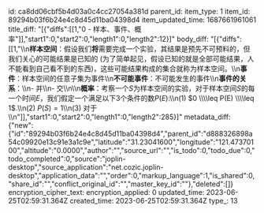 id: ca8dd06cbf5b4d03a0c4cc27054a381d
parent_id: 
item_type: 1
item_id: 89294b03f6b24e4c8d45d11ba04398d4
item_updated_time: 1687661961061
title_diff: "[{\"diffs\":[[1,\"0 - 样本、事件、概率\"]],\"start1\":0,\"start2\":0,\"length1\":0,\"length2\":12}]"
body_diff: "[{\"diffs\":[[1,\"\\\n**样本空间**：假设我们**将**需要完成一个实验，其结果是预先不可预料的，但我们关心的可能结果是已知的 (为了简单起见，假设已知的就是全部可能结果，人不能看到自己看不到的东西)，这些可能结果构成的集合就称为样本空间。\\\n**事件**：样本空间的任意子集为事件\\\n**不可能事件**：不可能发生的事件\\\n**事件的关系**：\\\n- 并\\\n- 交\\\n\\\n**概率**：考察一个$S$为样本空间的实验，对于样本空间$S$的每一个时间$E$，我们假定一个满足以下3个条件的数$P(E)$:\\\n(1) $0 \\\\leq P(E) \\\\leq 1$.\\\n(2) $P(S) = 1$\\\n(3) 对于\\\n\"]],\"start1\":0,\"start2\":0,\"length1\":0,\"length2\":285}]"
metadata_diff: {"new":{"id":"89294b03f6b24e4c8d45d11ba04398d4","parent_id":"d888326898a54c09920e13c91e3a1c9e","latitude":"31.23041600","longitude":"121.47370100","altitude":"0.0000","author":"","source_url":"","is_todo":0,"todo_due":0,"todo_completed":0,"source":"joplin-desktop","source_application":"net.cozic.joplin-desktop","application_data":"","order":0,"markup_language":1,"is_shared":0,"share_id":"","conflict_original_id":"","master_key_id":""},"deleted":[]}
encryption_cipher_text: 
encryption_applied: 0
updated_time: 2023-06-25T02:59:31.364Z
created_time: 2023-06-25T02:59:31.364Z
type_: 13